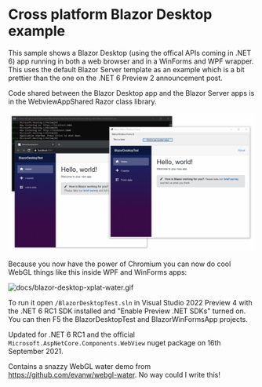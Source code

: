 # Cross platform Blazor Desktop example

This sample shows a Blazor Desktop (using the offical APIs coming in .NET 6) app running in both a web browser and in a WinForms and WPF wrapper. This uses the default Blazor Server template as an example which is a bit prettier than the one on the .NET 6 Preview 2 announcement post.

Code shared between the Blazor Desktop app and the Blazor Server apps is in the WebviewAppShared Razor class library.

![docs/blazor-desktop-xplat.gif](docs/blazor-desktop-xplat.gif)

Because you now have the power of Chromium you can now do cool WebGL things like this inside WPF and WinForms apps:

![docs/blazor-desktop-xplat-water.gif](docs/blazor-desktop-xplat-water.gif)

To run it open ```/BlazorDesktopTest.sln``` in Visual Studio 2022 Preview 4 with the .NET 6 RC1 SDK installed and "Enable Preview .NET SDKs" turned on. You can then F5 the BlazorDesktopTest and BlazorWinFormsApp projects. 

Updated for .NET 6 RC1 and the official ```Microsoft.AspNetCore.Components.WebView``` nuget package on 16th September 2021.

Contains a snazzy WebGL water demo from https://github.com/evanw/webgl-water. No way could I write this!